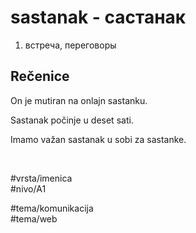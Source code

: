 # sastanak - састанак

1. встреча, переговоры

## Rečenice

On je mutiran na onlajn sastanku.

Sastanak počinje u deset sati.

Imamo važan sastanak u sobi za sastanke.

<br>

#vrsta/imenica  
#nivo/A1  

#tema/komunikacija  
#tema/web
